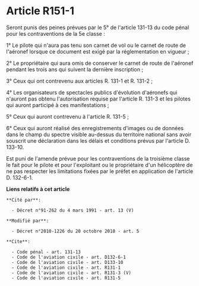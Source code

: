 # Article R151-1

Seront punis des peines prévues par le 5° de l'article 131-13 du code pénal pour les contraventions de la 5e classe : 

1° Le pilote qui n'aura pas tenu son carnet de vol ou le carnet de route de l'aéronef lorsque ce document est exigé par la
réglementation en vigueur ; 

2° Le propriétaire qui aura omis de conserver le carnet de route de l'aéronef pendant les trois ans qui suivent la dernière
inscription ; 

3° Ceux qui ont contrevenu aux articles R. 131-1 et R. 131-2 ; 

4° Les organisateurs de spectacles publics d'évolution d'aéronefs qui n'auront pas obtenu l'autorisation requise par
l'article R. 131-3 et les pilotes qui auront participé à ces manifestations ; 

5° Ceux qui auront contrevenu à l'article R. 131-5 ; 

6° Ceux qui auront réalisé des enregistrements d'images ou de données dans le champ du spectre visible au-dessus du
territoire national sans avoir souscrit une déclaration dans les délais et conditions prévus par l'article D. 133-10. 

Est puni de l'amende prévue pour les contraventions de la troisième classe le fait pour le pilote et pour l'exploitant ou le
propriétaire d'un hélicoptère de ne pas respecter les limitations fixées par le préfet en application de l'article D.
132-6-1.

**Liens relatifs à cet article**

	**Cité par**:

	  - Décret n°91-262 du 4 mars 1991 - art. 13 (V)

	**Modifié par**:

	  - Décret n°2010-1226 du 20 octobre 2010 - art. 5

	**Cite**:

	  - Code pénal - art. 131-13
	  - Code de l'aviation civile - art. D132-6-1
	  - Code de l'aviation civile - art. D133-10
	  - Code de l'aviation civile - art. R131-1
	  - Code de l'aviation civile - art. R131-3 (V)
	  - Code de l'aviation civile - art. R131-5
